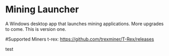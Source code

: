 # Mining Launcher
A Windows desktop app that launches mining applications.
More upgrades to come. This is version one. 

#Supported Miners
t-rex: https://github.com/trexminer/T-Rex/releases


test
